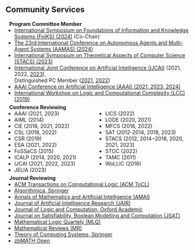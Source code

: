 ## Community Services

<h4 style="margin:0 10px 0;">Program Committee Member</h4>

<ul style="margin:0 0 5px;">
  <li><autocolor><a href="https://foiks2024.github.io/index.html">International Symposium on Foundations of Information and Knowledge Systems (FoIKS) (2024)</a></autocolor> (Co-Chair)</li>
  <li><autocolor><a href="https://www.aamas2024-conference.auckland.ac.nz/">The 23rd International Conference on Autonomous Agents and Multi-Agent Systems (AAMAS) (2024)</a></autocolor></li>
  <li><autocolor><a href="https://www.conferences.uni-hamburg.de/event/272/">International Symposium on Theoretical Aspects of Computer Science (STACS) (2023)</a></autocolor></li>
  <li><autocolor><a href="https://www.ijcai.org">International Joint Conference on Artificial Intelligence (IJCAI)</a> (2021, 2022, <a href="https://ijcai-23.org/pc-member-list/">2023</a>),<br /> Distinguished PC Member (<a href="https://twitter.com/IJCAIconf/status/1433178877782892553">2021</a>, <a href="https://twitter.com/ijcaiconf/status/1551838447450595329?s=10&t=6wYerji3d4yfMjwbLmbCyQ">2022</a>)</autocolor></li>
  <li><autocolor><a href="https://aaai.org">AAAI Conference on Artificial Intelligence (AAAI) (2021, 2023, 2024)</a></autocolor></li>
  <li><autocolor><a href="https://www.cs.swansea.ac.uk/lcc/lcc2019.html">International Workshop on Logic and Computational Complexity (LCC) (2019)</a></autocolor></li>
</ul>

<h4 style="margin:0 10px 0;">Conference Reviewing</h4>

<ul style="margin:0 0 5px; column-count:2;">
  <li><autocolor>AAAI</autocolor> (2021, 2023)</li>
  <li><autocolor>AiML</autocolor> (2014)</li>
  <li><autocolor>CiE</autocolor> (2018, 2021, 2022)</li>
  <li><autocolor>CSL</autocolor> (2018, 2022)</li>
  <li><autocolor>CSR</autocolor> (2019)</li>
  <li><autocolor>ESA</autocolor> (2021, 2022)</li>
  <li><autocolor>FoSSaCS</autocolor> (2015)</li>
  <li><autocolor>ICALP</autocolor> (2014, 2020, 2021)</li>
  <li><autocolor>IJCAI</autocolor> (2021, 2022, 2023)</li>
  <li><autocolor>JELIA</autocolor> (2023)</li>
  <li><autocolor>LICS</autocolor> (2022)</li>
  <li><autocolor>LODE</autocolor> (2020, 2021)</li>
  <li><autocolor>MFCS</autocolor> (2016, 2022)</li>
  <li><autocolor>SAT (2012-2014, 2018, 2023)</autocolor></li>
  <li><autocolor>STACS</autocolor> (2012, 2014&minus;2018, 2020, 2021, 2023)</li>
  <li><autocolor>STOC</autocolor> (2022)</li>
  <li><autocolor>TAMC</autocolor> (2011)</li>
  <li><autocolor>WoLLIC</autocolor> (2016)</li>
</ul>

<h4 style="margin:0 10px 0;">Journal Reviewing</h4>

<ul style="margin:0 0 20px;">
  <li><a href="https://dl.acm.org/journal/tocl"><autocolor>ACM Transactions on Computational Logic (ACM ToCL)</autocolor></a></li>
  <li><a href="https://www.springer.com/journal/453"><autocolor>Algorithmica, Springer</autocolor></a></li>
  <li><a href="https://www.springer.com/journal/10472"><autocolor>Annals of Mathematics and Artificial Intelligence (AMAI)</autocolor></a></li>
  <li><a href="http://jair.org/"><autocolor>Journal of Artificial Intelligence Research (JAIR)</autocolor></a></li>
  <li><a href="https://academic.oup.com/logcom"><autocolor>Journal of Logic and Computation, Oxford Academic</autocolor></a></li>
  <li><a href="http://jsatjournal.org/"><autocolor>Journal on Satisfiability, Boolean Modelling and Computation (JSAT)</autocolor></a></li>
  <li><a href="https://onlinelibrary.wiley.com/journal/15213870"><autocolor>Mathematical Logic Quartely (MLQ)</autocolor></a></li>
  <li><a href="https://www.ams.org/publications/math-reviews/math-reviews"><autocolor>Mathematical Reviews (MR)</autocolor></a></li>
  <li><a href="https://www.springer.com/journal/224"><autocolor>Theory of Computing Systems, Springer</autocolor></a></li>
  <li><a href="https://zbmath.org"><autocolor>zbMATH Open</autocolor></a></li>
</ul>